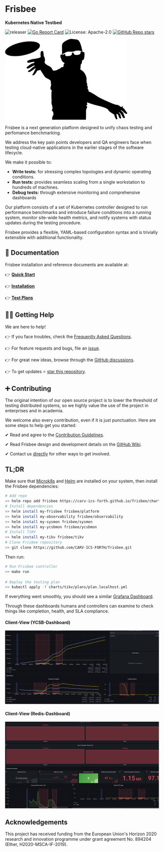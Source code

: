 # Frisbee
**Kubernetes Native Testbed**

![releaser](https://github.com/carv-ics-forth/frisbee/workflows/helm-release/badge.svg)
[![Go Report Card](https://goreportcard.com/badge/github.com/carv-ics-forth/frisbee)](https://goreportcard.com/report/github.com/carv-ics-forth/frisbee)
![License: Apache-2.0](https://img.shields.io/github/license/carv-ics-forth/frisbee?color=blue)
[![GitHub Repo stars](https://img.shields.io/github/stars/carv-ics-forth/frisbee)](https://github.com/carv-ics-forth/frisbee/stargazers)

<a href="https://www.vectorstock.com/royalty-free-vector/disc-golf-frisbee-eps-vector-25179185">
  <img src="docs/images/logo.jpg" width="400">
</a>

Frisbee is a next generation platform designed to unify chaos testing and perfomance benchmarking.

We address the key pain points developers and QA engineers face when testing cloud-native applications in the earlier
stages of the software lifecycle.

We make it possible to:

* **Write tests:**  for stressing complex topologies and dynamic operating conditions.
* **Run tests:**  provides seamless scaling from a single workstation to hundreds of machines.
* **Debug tests:**  through extensive monitoring and comprehensive dashboards

Our platform consists of a set of Kubernetes controller designed to run performance benchmarks and introduce failure
conditions into a running system, monitor site-wide health metrics, and notify systems with status updates during the
testing procedure.

Frisbee provides a flexible, YAML-based configuration syntax and is trivially extensible with additional functionality.



## 📙 Documentation

Frisbee installation and reference documents are available at:

👉 **[Quick Start](docs/introduction.md)**

👉 **[Installation](docs/installation.md)**

👉 **[Test Plans](charts)**


## 🙋‍♂️ Getting Help

We are here to help!

👉 If you face troubles, check the [Frequently Asked Questions](docs/faq.md).

👉 For feature requests and bugs, file an [issue](https://github.com/carv-ics-forth/frisbee/issues).

👉 For great new ideas, browse through the [GitHub discussions](https://github.com/carv-ics-forth/frisbee/discussions).

👉 To get updates ⭐️ [star this repository](https://github.com/carv-ics-forth/frisbee/stargazers).



## ➕ Contributing

The original intention of our open source project is to lower the threshold of testing distributed systems, so we highly
value the use of the project in enterprises and in academia.

We welcome also every contribution, even if it is just punctuation. Here are some steps to help get you started:

✔ Read and agree to the [Contribution Guidelines](docs/CONTRIBUTING.md).

✔ Read Frisbee design and development details on the [GitHub Wiki](https://github.com/carv-ics-forth/frisbee/wiki).

✔ Contact us [directly](fnikol@ics.forth.gr) for other ways to get involved.

## TL;DR

Make sure that [Microk8s](https://microk8s.io/docs) and  [Helm](https://helm.sh/docs/intro/install/) are installed on your system, then install the Frisbee dependencies:

```bash
# Add repo
>> helm repo add frisbee https://carv-ics-forth.github.io/frisbee/charts
# Install dependencies
>> helm install my-frisbee frisbee/platform
>> helm install my-observability frisbee/observability
>> helm install my-sysmon frisbee/sysmon
>> helm install my-ycsbmon frisbee/ycsbmon
# Install TiKV
>> helm install my-tikv frisbee/tikv
# Clone Frisbee repository
>> git clone https://github.com/CARV-ICS-FORTH/frisbee.git
```


Then run:

```bash
# Run Frisbee controller
>> make run

# Deploy the testing plan
>> kubectl apply -f charts/tikv/plans/plan.localhost.yml 
```



If everything went smoothly, you should see a similar [Grafana Dashboard](http://grafana.localhost/d/R5y4AE8Mz/kubernetes-cluster-monitoring-via-prometheus?orgId=1&amp;from=now-15m&amp;to=now). 

Through these dashboards humans and controllers can examine to check things like completion, health, and SLA compliance.

#### Client-View (YCSB-Dashboard)

![image-20211008230432961](docs/images/partitions.png)

#### Client-View (Redis-Dashboard)

![](docs/images/masterdashboard.png)


## Acknowledgements

This project has received funding from the European Union's Horizon 2020 research and innovation programme under grant
agreement No. 894204 (Ether, H2020-MSCA-IF-2019).
